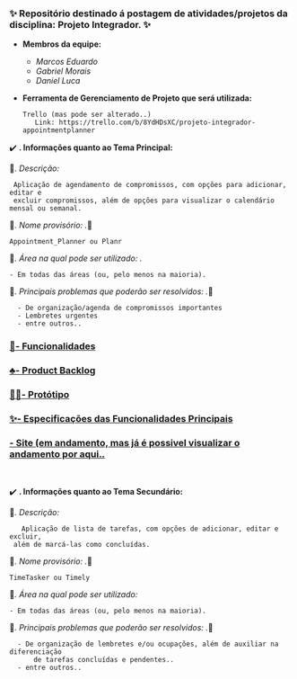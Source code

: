 ### **:sparkles: Repositório destinado á postagem de atividades/projetos da disciplina: Projeto Integrador. :sparkles:**

- **Membros da equipe:**
    - *Marcos Eduardo*
    - *Gabriel Morais*
    - *Daniel Luca*
    


- **Ferramenta de Gerenciamento de Projeto que será utilizada:**

      Trello (mas pode ser alterado..) 
         Link: https://trello.com/b/8YdHDsXC/projeto-integrador-appointmentplanner

:heavy_check_mark: **. Informações quanto ao Tema Principal:**
 
  :speech_balloon:*. Descrição:*
  
     Aplicação de agendamento de compromissos, com opções para adicionar, editar e
     excluir compromissos, além de opções para visualizar o calendário mensal ou semanal.
     
    
:pushpin:*. Nome provisório: .*:pushpin:
    
    Appointment_Planner ou Planr
    
    
:construction_worker:*. Área na qual pode ser utilizado: .*
    
    - Em todas das áreas (ou, pelo menos na maioria).
    
    
:dart:*. Principais problemas que poderão ser resolvidos:  .*:dart:
    
      - De organização/agenda de compromissos importantes
      - Lembretes urgentes
      - entre outros..
    

### <a href = "Documentos_relacionados/Funcionalidades.md" target="_blank" rel="noopener noreferrer">**:gem:- Funcionalidades**</a>

### <a href = "https://ifpiedubr-my.sharepoint.com/:x:/g/personal/catce_2022111tads0428_aluno_ifpi_edu_br/EWdZNDE8oVRKhiSZjUcZG6cB-M7VjwDO6n74P8v439pXIw?e=mYKIQ6"  target="_blank" rel="noopener noreferrer">**:clubs:- Product Backlog**</a>

### <a href = "Documentos_relacionados/Prototipo.md" target="_blank" rel="noopener noreferrer">**:moyai::wine_glass:- Protótipo**</a>

### <a href = "Documentos_relacionados/Especificacoes.md" >**:sparkles:- Especificações das Funcionalidades Principais**</a>

### <a href="https://marcos1701.github.io/Proj_integrador_I/Proj_int/html/index">**- Site (em andamento, mas já é possivel visualizar o andamento por aqui..**</a>
</br>

:heavy_check_mark: **. Informações quanto ao Tema Secundário:**

  :speech_balloon:*. Descrição:*
  
       Aplicação de lista de tarefas, com opções de adicionar, editar e excluir, 
     além de marcá-las como concluídas.
     
    
:pushpin:*. Nome provisório:  .*:pushpin:
    
    TimeTasker ou Timely
    
    
:construction_worker:*. Área na qual pode ser utilizado:*
    
    - Em todas das áreas (ou, pelo menos na maioria).
    
    
:dart:*. Principais problemas que poderão ser resolvidos:  .*:dart:
    
      - De organização de lembretes e/ou ocupações, além de auxiliar na diferenciação 
          de tarefas concluídas e pendentes..
      - entre outros..
